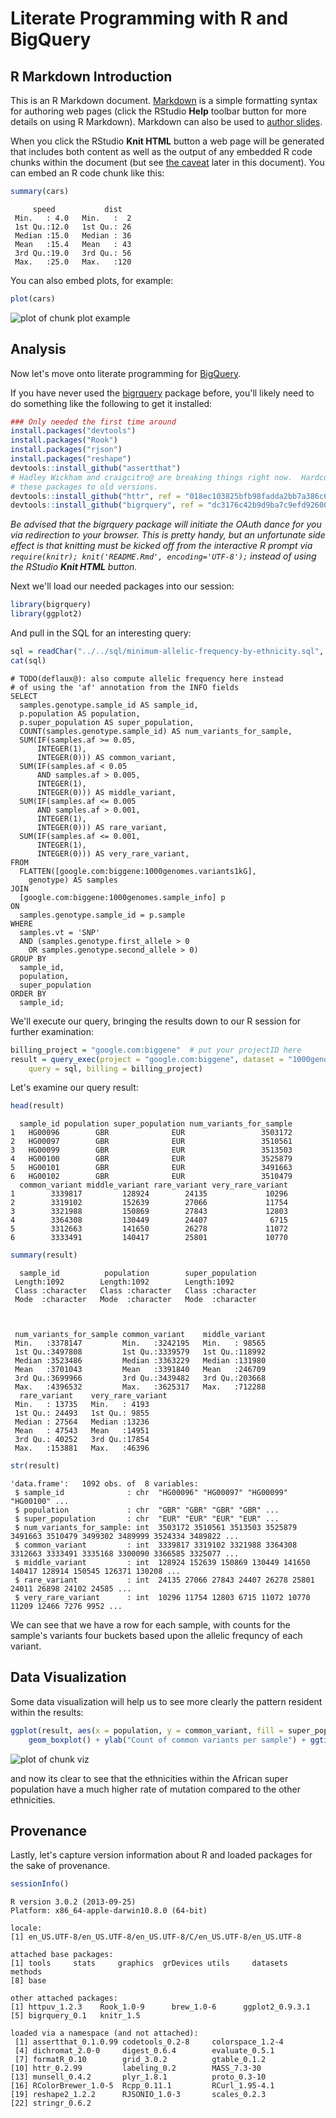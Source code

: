 Literate Programming with R and BigQuery
========================================================

R Markdown Introduction
-------------------------

This is an R Markdown document. [Markdown](http://daringfireball.net/projects/markdown/syntax) is a simple formatting syntax for authoring web pages (click the RStudio **Help** toolbar button for more details on using R Markdown).  Markdown can also be used to [author slides](http://www.rstudio.com/ide/docs/presentations/overview).

When you click the RStudio **Knit HTML** button a web page will be generated that includes both content as well as the output of any embedded R code chunks within the document (but see [the caveat](#caveat) later in this document).  You can embed an R code chunk like this:


```r
summary(cars)
```

```
     speed           dist    
 Min.   : 4.0   Min.   :  2  
 1st Qu.:12.0   1st Qu.: 26  
 Median :15.0   Median : 36  
 Mean   :15.4   Mean   : 43  
 3rd Qu.:19.0   3rd Qu.: 56  
 Max.   :25.0   Max.   :120  
```


You can also embed plots, for example:


```r
plot(cars)
```

<img src="figure/plot_example.png" title="plot of chunk plot example" alt="plot of chunk plot example" style="display: block; margin: auto;" />


Analysis
--------------

Now let's move onto literate programming for [BigQuery](https://developers.google.com/bigquery/).  

If you have never used the [bigrquery](https://github.com/hadley/bigrquery) package before, you'll likely need to do something like the following to get it installed:


```r
### Only needed the first time around
install.packages("devtools")
install.packages("Rook")
install.packages("rjson")
install.packages("reshape")
devtools::install_github("assertthat")
# Hadley Wickham and craigcitro@ are breaking things right now.  Hardcode
# these packages to old versions.
devtools::install_github("httr", ref = "018ec103825bfb98fadda2bb7a386c63d6107708")
devtools::install_github("bigrquery", ref = "dc3176c42b9d9ba7c9efd92600087a99486dab64")
```


<span id="caveat">_Be advised that the bigrquery package will initiate the OAuth dance for you via redirection to your browser.  This is pretty handy, but an unfortunate side effect is that knitting must be kicked off from the interactive R prompt via `require(knitr); knit('README.Rmd', encoding='UTF-8');` instead of using the RStudio **Knit HTML** button._</span>

Next we'll load our needed packages into our session:

```r
library(bigrquery)
library(ggplot2)
```


And pull in the SQL for an interesting query:

```r
sql = readChar("../../sql/minimum-allelic-frequency-by-ethnicity.sql", nchars = 1e+06)
cat(sql)
```

```
# TODO(deflaux@): also compute allelic frequency here instead
# of using the 'af' annotation from the INFO fields
SELECT
  samples.genotype.sample_id AS sample_id,
  p.population AS population,
  p.super_population AS super_population,
  COUNT(samples.genotype.sample_id) AS num_variants_for_sample,
  SUM(IF(samples.af >= 0.05,
      INTEGER(1),
      INTEGER(0))) AS common_variant,
  SUM(IF(samples.af < 0.05
      AND samples.af > 0.005,
      INTEGER(1),
      INTEGER(0))) AS middle_variant,
  SUM(IF(samples.af <= 0.005
      AND samples.af > 0.001,
      INTEGER(1),
      INTEGER(0))) AS rare_variant,
  SUM(IF(samples.af <= 0.001,
      INTEGER(1),
      INTEGER(0))) AS very_rare_variant,
FROM
  FLATTEN([google.com:biggene:1000genomes.variants1kG],
    genotype) AS samples
JOIN
  [google.com:biggene:1000genomes.sample_info] p
ON
  samples.genotype.sample_id = p.sample
WHERE
  samples.vt = 'SNP'
  AND (samples.genotype.first_allele > 0
    OR samples.genotype.second_allele > 0)
GROUP BY
  sample_id,
  population,
  super_population
ORDER BY
  sample_id;
```


We'll execute our query, bringing the results down to our R session for further examination:

```r
billing_project = "google.com:biggene"  # put your projectID here
result = query_exec(project = "google.com:biggene", dataset = "1000genomes", 
    query = sql, billing = billing_project)
```


Let's examine our query result:

```r
head(result)
```

```
  sample_id population super_population num_variants_for_sample
1   HG00096        GBR              EUR                 3503172
2   HG00097        GBR              EUR                 3510561
3   HG00099        GBR              EUR                 3513503
4   HG00100        GBR              EUR                 3525879
5   HG00101        GBR              EUR                 3491663
6   HG00102        GBR              EUR                 3510479
  common_variant middle_variant rare_variant very_rare_variant
1        3339817         128924        24135             10296
2        3319102         152639        27066             11754
3        3321988         150869        27843             12803
4        3364308         130449        24407              6715
5        3312663         141650        26278             11072
6        3333491         140417        25801             10770
```

```r
summary(result)
```

```
  sample_id          population        super_population  
 Length:1092        Length:1092        Length:1092       
 Class :character   Class :character   Class :character  
 Mode  :character   Mode  :character   Mode  :character  
                                                         
                                                         
                                                         
 num_variants_for_sample common_variant    middle_variant  
 Min.   :3378147         Min.   :3242195   Min.   : 98565  
 1st Qu.:3497808         1st Qu.:3339579   1st Qu.:118992  
 Median :3523486         Median :3363229   Median :131980  
 Mean   :3701043         Mean   :3391840   Mean   :246709  
 3rd Qu.:3699966         3rd Qu.:3439482   3rd Qu.:203668  
 Max.   :4396532         Max.   :3625317   Max.   :712288  
  rare_variant    very_rare_variant
 Min.   : 13735   Min.   : 4193    
 1st Qu.: 24493   1st Qu.: 9855    
 Median : 27564   Median :13236    
 Mean   : 47543   Mean   :14951    
 3rd Qu.: 40252   3rd Qu.:17854    
 Max.   :153881   Max.   :46396    
```

```r
str(result)
```

```
'data.frame':	1092 obs. of  8 variables:
 $ sample_id              : chr  "HG00096" "HG00097" "HG00099" "HG00100" ...
 $ population             : chr  "GBR" "GBR" "GBR" "GBR" ...
 $ super_population       : chr  "EUR" "EUR" "EUR" "EUR" ...
 $ num_variants_for_sample: int  3503172 3510561 3513503 3525879 3491663 3510479 3499302 3489999 3524334 3489822 ...
 $ common_variant         : int  3339817 3319102 3321988 3364308 3312663 3333491 3335168 3300090 3366585 3325077 ...
 $ middle_variant         : int  128924 152639 150869 130449 141650 140417 128914 150545 126371 130208 ...
 $ rare_variant           : int  24135 27066 27843 24407 26278 25801 24011 26898 24102 24585 ...
 $ very_rare_variant      : int  10296 11754 12803 6715 11072 10770 11209 12466 7276 9952 ...
```

We can see that we have a row for each sample, with counts for the sample's variants four buckets based upon the allelic frequncy of each variant.


Data Visualization
-------------------
Some data visualization will help us to see more clearly the pattern resident within the results:

```r
ggplot(result, aes(x = population, y = common_variant, fill = super_population)) + 
    geom_boxplot() + ylab("Count of common variants per sample") + ggtitle("Common Variants (Minimum Allelic Frequency 5%)")
```

<img src="figure/viz.png" title="plot of chunk viz" alt="plot of chunk viz" style="display: block; margin: auto;" />

and now its clear to see that the ethnicities within the African super population have a much higher rate of mutation compared to the other ethnicities.


Provenance
-------------------
Lastly, let's capture version information about R and loaded packages for the sake of provenance.

```r
sessionInfo()
```

```
R version 3.0.2 (2013-09-25)
Platform: x86_64-apple-darwin10.8.0 (64-bit)

locale:
[1] en_US.UTF-8/en_US.UTF-8/en_US.UTF-8/C/en_US.UTF-8/en_US.UTF-8

attached base packages:
[1] tools     stats     graphics  grDevices utils     datasets  methods  
[8] base     

other attached packages:
[1] httpuv_1.2.3    Rook_1.0-9      brew_1.0-6      ggplot2_0.9.3.1
[5] bigrquery_0.1   knitr_1.5      

loaded via a namespace (and not attached):
 [1] assertthat_0.1.0.99 codetools_0.2-8     colorspace_1.2-4   
 [4] dichromat_2.0-0     digest_0.6.4        evaluate_0.5.1     
 [7] formatR_0.10        grid_3.0.2          gtable_0.1.2       
[10] httr_0.2.99         labeling_0.2        MASS_7.3-30        
[13] munsell_0.4.2       plyr_1.8.1          proto_0.3-10       
[16] RColorBrewer_1.0-5  Rcpp_0.11.1         RCurl_1.95-4.1     
[19] reshape2_1.2.2      RJSONIO_1.0-3       scales_0.2.3       
[22] stringr_0.6.2      
```


